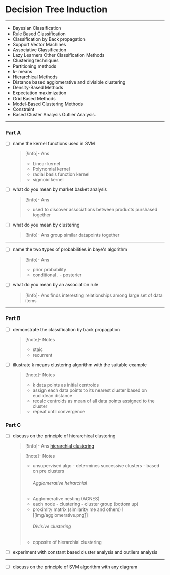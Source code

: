 # Decision Tree Induction

---

- Bayesian Classification
- Rule Based Classification
- Classification by Back propagation
- Support Vector Machines
- Associative Classification
- Lazy Learners Other Classification Methods
- Clustering techniques
- Partitioning methods
- k- means
- Hierarchical Methods
- Distance based agglomerative and divisible clustering
- Density-Based Methods
- Expectation maximization
- Grid Based Methods
- Model-Based Clustering Methods
- Constraint
- Based Cluster Analysis Outlier Analysis.

---

### Part A

- [ ] name the kernel functions used in SVM
  > [!info]- Ans
  >
  > - Linear kernel
  > - Polynomial kernel
  > - radial basis function kernel
  > - sigmoid kernel
- [ ] what do you mean by market basket analysis
  > [!info]- Ans
  >
  > - used to discover associations between products purshased together
- [ ] what do you mean by clustering
  > [!info]- Ans
  > group similar datapoints together

---

- [ ] name the two types of probabilities in baye's algorithm
  > [!info]- Ans
  >
  > - prior probability
  > - conditional
  >   . - posterier
- [ ] what do you mean by an association rule
  > [!info]- Ans
  > finds interesting relationships among large set of data items

---

### Part B

- [ ] demonstrate the classification by back propagation
  > [!note]- Notes
  >
  > - staic
  > - recurrent
- [ ] illustrate k means clustering algorithm with the suitable example
  > [!note]- Notes
  >
  > - k data points as initial centroids
  > - assign each data points to its nearest cluster based on euclidean distance
  > - recalc centroids as mean of all data points assigned to the cluster
  > - repeat until convergence

### Part C

- [ ] discuss on the principle of hierarchical clustering

  > [!info]- Ans
  > [hierarchial clustering](https://www.javatpoint.com/hierarchical-clustering-in-data-mining)

  > [!note]- Notes
  >
  > - unsupervised algo - determines successive clusters - based on pre clusters
  >   ###### Agglomerative heirarchial
  > - Agglomerative nesting (AGNES)
  > - each node - clustering - cluster group (bottom up)
  > - proximity matrix (similarity me and others)
  >   ![[img/agglomerative.png]]
  >   ###### Divisive clustering
  > - opposite of hierarchial clustering

- [ ] experiment with constant based cluster analysis and outliers analysis

---

- [ ] discuss on the principle of SVM algorithm with any diagram
